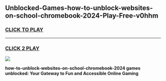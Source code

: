 
## Unblocked-Games-how-to-unblock-websites-on-school-chromebook-2024-Play-Free-v0hhm
<h3>
<a href="https://premium76.site?title=how-to-unblock-websites-on-school-chromebook-2024&ref=23A">CLICK TO PLAY</a></h3>
<hr>

<h3>
<a href="https://premium76.site?title=how-to-unblock-websites-on-school-chromebook-2024&ref=23A">CLICK 2 PLAY</a>
  
</h3>

<a href="https://premium76.site?title=how-to-unblock-websites-on-school-chromebook-2024&ref=23A"><img src="https://clearcache.store/games.png"></a>


**how-to-unblock-websites-on-school-chromebook-2024 games unblocked: Your Gateway to Fun and Accessible Online Gaming**
